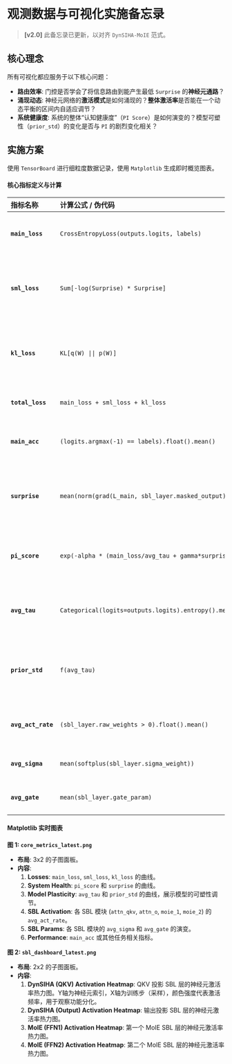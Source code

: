 # 观测数据与可视化实施备忘录

> **[v2.0]** 此备忘录已更新，以对齐 `DynSIHA-MoIE` 范式。

## 核心理念

所有可视化都应服务于以下核心问题：

- **路由效率**: 门控是否学会了将信息路由到能产生最低 `Surprise` 的**神经元通路**？
- **涌现动态**: 神经元网络的**激活模式**是如何涌现的？**整体激活率**是否能在一个动态平衡的区间内自适应调节？
- **系统健康度**: 系统的整体“认知健康度”（`PI Score`）是如何演变的？模型可塑性（`prior_std`）的变化是否与 `PI` 的剧烈变化相关？

## 实施方案

使用 `TensorBoard` 进行细粒度数据记录，使用 `Matplotlib` 生成即时概览图表。

#### 核心指标定义与计算

| 指标名称 | 计算公式 / 伪代码 | 记录工具 | 描述 |
| :--- | :--- | :--- | :--- |
| **`main_loss`** | `CrossEntropyLoss(outputs.logits, labels)` | TB, Matplotlib | 模型的标准预测损失，驱动外部任务学习。 |
| **`sml_loss`** | `Sum[-log(Surprise) * Surprise]` | TB, Matplotlib | 惊奇最小化损失。引导门控进行自组织路由的元学习目标。 |
| **`kl_loss`** | `KL[q(W) \|\| p(W)]` | TB, Matplotlib | KL散度损失。根据模型不确定性`avg_tau`对权重进行自适应正则化。|
| **`total_loss`**| `main_loss + sml_loss + kl_loss` | TB, Matplotlib | 最终用于梯度计算的总损失。|
| **`main_acc`** | `(logits.argmax(-1) == labels).float().mean()` | TB, Matplotlib | 模型的标准预测准确率（适用于分类任务）。 |
| **`surprise`** | `mean(norm(grad(L_main, sbl_layer.masked_output)))` | TB, Matplotlib | **仅由 `L_main` 产生的**神经元激活梯度范数，衡量系统“扰动”。 |
| **`pi_score`** | `exp(-alpha * (main_loss/avg_tau + gamma*surprise))` | TB, Matplotlib | 预测完整性分数，综合评估模型的“认知健康度”。 |
| **`avg_tau`** | `Categorical(logits=outputs.logits).entropy().mean()` | TB, Matplotlib | 模型输出的平均不确定性（熵），调节 `prior_std`。 |
| **`prior_std`** | `f(avg_tau)` | TB | 动态先验的宽度。高`tau`导致高`prior_std`，允许模型探索。|
| **`avg_act_rate`**| `(sbl_layer.raw_weights > 0).float().mean()` | TB | SBL层神经元平均激活率，体现动态稀疏性。|
| **`avg_sigma`** | `mean(softplus(sbl_layer.sigma_weight))` | TB | SBL层权重的平均后验不确定性。 |
| **`avg_gate`** | `mean(sbl_layer.gate_param)` | TB | SBL层神经元的平均激活阈值。 |

#### Matplotlib 实时图表

**图 1: `core_metrics_latest.png`**

- **布局**: 3x2 的子图面板。
- **内容**:
  1. **Losses**: `main_loss`, `sml_loss`, `kl_loss` 的曲线。
  2. **System Health**: `pi_score` 和 `surprise` 的曲线。
  3. **Model Plasticity**: `avg_tau` 和 `prior_std` 的曲线，展示模型的可塑性调节。
  4. **SBL Activation**: 各 SBL 模块 (`attn_qkv`, `attn_o`, `moie_1`, `moie_2`) 的 `avg_act_rate`。
  5. **SBL Params**: 各 SBL 模块的 `avg_sigma` 和 `avg_gate` 的演变。
  6. **Performance**: `main_acc` 或其他任务相关指标。

**图 2: `sbl_dashboard_latest.png`**

- **布局**: 2x2 的子图面板。
- **内容**:
  1. **DynSIHA (QKV) Activation Heatmap**: QKV 投影 SBL 层的神经元激活率热力图。Y轴为神经元索引，X轴为训练步（采样），颜色强度代表激活频率，用于观察功能分化。
  2. **DynSIHA (Output) Activation Heatmap**: 输出投影 SBL 层的神经元激活率热力图。
  3. **MoIE (FFN1) Activation Heatmap**: 第一个 MoIE SBL 层的神经元激活率热力图。
  4. **MoIE (FFN2) Activation Heatmap**: 第二个 MoIE SBL 层的神经元激活率热力图。

